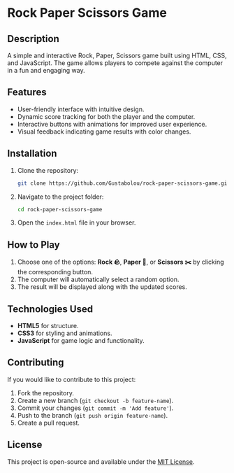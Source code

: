 # Rock Paper Scissors Game

## Description
A simple and interactive Rock, Paper, Scissors game built using HTML, CSS, and JavaScript. The game allows players to compete against the computer in a fun and engaging way.

## Features
- User-friendly interface with intuitive design.
- Dynamic score tracking for both the player and the computer.
- Interactive buttons with animations for improved user experience.
- Visual feedback indicating game results with color changes.

## Installation
1. Clone the repository:
   ```bash
   git clone https://github.com/Gustabolou/rock-paper-scissors-game.git
   ```
2. Navigate to the project folder:
   ```bash
   cd rock-paper-scissors-game
   ```
3. Open the `index.html` file in your browser.

## How to Play
1. Choose one of the options: **Rock 🪨**, **Paper 📄**, or **Scissors ✂️** by clicking the corresponding button.
2. The computer will automatically select a random option.
3. The result will be displayed along with the updated scores.

## Technologies Used
- **HTML5** for structure.
- **CSS3** for styling and animations.
- **JavaScript** for game logic and functionality.

## Contributing
If you would like to contribute to this project:
1. Fork the repository.
2. Create a new branch (`git checkout -b feature-name`).
3. Commit your changes (`git commit -m 'Add feature'`).
4. Push to the branch (`git push origin feature-name`).
5. Create a pull request.

## License
This project is open-source and available under the [MIT License](LICENSE).


